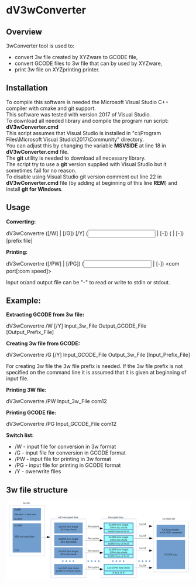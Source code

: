 # dV3wConverter

## Overview

3wConverter tool is used to:

* convert 3w file created by XYZware to GCODE file,
* convert GCODE files to 3w file that can by used by XYZware,
* print 3w file on XYZprinting printer.

## Installation
To compile this software is needed the Microsoft Visual Studio C++ compiler with cmake and git support.<br>
This software was tested with version 2017 of Visual Studio.<br>
To download all needed library and compile the program run script: **dV3wConverter.cmd**<br>
This script assumes that Visual Studio is installed in "c:\Program Files\Microsoft Visual Studio\2017\Community" directory.<br>
You can adjust this by changing the variable **MSVSIDE** at line 18 in **dV3wConverter.cmd**  file.<br>
The **git** utility is needed to download all necessary library.<br>
The script try to use a **git** version supplied with Visual Studio but it sometimes fail for no reason.<br>
To disable using Visual Studio git version comment out line 22 in **dV3wConverter.cmd** file (by adding at beginning of this line **REM**) and install **git for Windows**. <br>


## Usage
**Converting:**

  dV3wConvertre ([/W] | [/G]) [/Y] (<input file> | [-]) (<output file> | [-]) [prefix file]

**Printing:**

  dV3wConvertre ([/PW] | [/PG]) (<input file> | [-]) <com port[:com speed]>

Input or/and output file can be "-" to read or write to stdin or stdout.

## Example:
**Extracting GCODE from 3w file:**

  dV3wConvertre /W [/Y] Input_3w_File Output_GCODE_File [Output_Prefix_File]

**Creating 3w file from GCODE:**

  dV3wConvertre /G [/Y] Input_GCODE_File Output_3w_File [Input_Prefix_File]

For creating 3w file the 3w file prefix is needed.
If the 3w file prefix is not specified on the command line it is assumed that it is given at beginning of input file.

**Printing 3W file:**

  dV3wConvertre  /PW Input_3w_File com12

**Printing GCODE file:**

  dV3wConvertre  /PG Input_GCODE_File com12
  
**Switch list:**
 * /W - input file for conversion in 3w format
 * /G - input file for conversion in GCODE format
 * /PW - input file for printing in 3w format
 * /PG - input file for printing in GCODE format
 * /Y - owerwrite files
  
  
## 3w file structure
![Diagram of 3w file structure](/dV3wConverter\Documentation\img\3w_file.gif)
